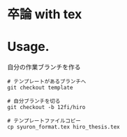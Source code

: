 卒論 with tex
===

# Usage.

自分の作業ブランチを作る
```
# テンプレートがあるブランチへ
git checkout template

# 自分ブランチを切る
git checkout -b 12fi/hiro

# テンプレートファイルコピー
cp syuron_format.tex hiro_thesis.tex
```
